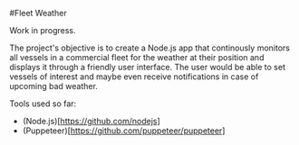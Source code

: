 #Fleet Weather

Work in progress.

The project's objective is to create a Node.js app that continously monitors all vessels in a commercial fleet for the weather at their position and displays it through a friendly user interface. The user would be able to set vessels of interest and maybe even receive notifications in case of upcoming bad weather.

Tools used so far:

- (Node.js)[https://github.com/nodejs]
- (Puppeteer)[https://github.com/puppeteer/puppeteer]
